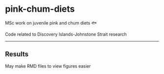 # pink-chum-diets

MSc work on juvenile pink and chum diets :fish:

Code related to Discovery Islands-Johnstone Strait research

___

## Results

May make RMD files to view figures easier
